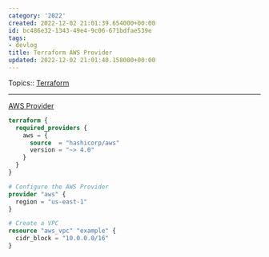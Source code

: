 ```yaml
---
category: '2022'
created: 2022-12-02 21:01:39.654000+00:00
id: bc486e32-1343-49e4-9c06-671bdfae539e
tags:
- devlog
title: Terraform AWS Provider
updated: 2022-12-02 21:01:40.158000+00:00
---
```

   
Topics:: [Terraform](../devlog/terraform.md)   
   
   
---   
   
[AWS Provider](https://registry.terraform.io/providers/hashicorp/aws/latest/docs)   
   
```terraform
terraform {
  required_providers {
    aws = {
      source  = "hashicorp/aws"
      version = "~> 4.0"
    }
  }
}

# Configure the AWS Provider
provider "aws" {
  region = "us-east-1"
}

# Create a VPC
resource "aws_vpc" "example" {
  cidr_block = "10.0.0.0/16"
}
```
